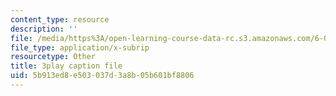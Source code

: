 ```yaml
---
content_type: resource
description: ''
file: /media/https%3A/open-learning-course-data-rc.s3.amazonaws.com/6-0001-introduction-to-computer-science-and-programming-in-python-fall-2016/5b913ed8e503037d3a8b05b601bf8806_P-0w8xWcnDQ.srt
file_type: application/x-subrip
resourcetype: Other
title: 3play caption file
uid: 5b913ed8-e503-037d-3a8b-05b601bf8806
---
```

